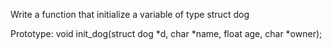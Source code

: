 Write a function that initialize a variable of type struct dog



Prototype: void init_dog(struct dog *d, char *name, float age, char *owner);


